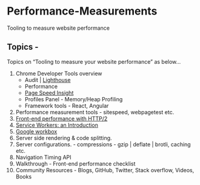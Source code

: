 # Performance-Measurements
Tooling to measure website performance

## Topics -
Topics on “Tooling to measure your website performance” as below…
 
1. Chrome Developer Tools overview
    - Audit | [Lighthouse](https://developers.google.com/web/tools/lighthouse/)
    - Performance
    - [Page Speed Insight](https://developers.google.com/speed/docs/insights/about)
    - Profiles Panel - Memory/Heap Profiling
    - Framework tools - React, Angular
2. Performance measurement tools - sitespeed, webpagetest etc.
3. [Front-end performance with HTTP/2](https://hpbn.co/http2/)
4. [Service Workers: an Introduction](https://developers.google.com/web/fundamentals/primers/service-workers/)
5. [Google workbox](https://developers.google.com/web/tools/workbox/)
4. Server side rendering & code splitting.
5. Server configurations. - compressions - gzip | deflate | brotli, caching etc.
6. Navigation Timing API
7. Walkthrough - Front-end performance checklist
8. Community Resources - Blogs, GitHub, Twitter, Stack overflow, Videos, Books
